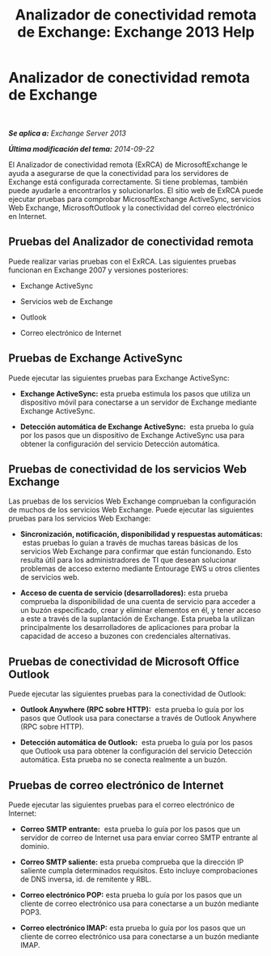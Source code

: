 ﻿---
title: 'Analizador de conectividad remota de Exchange: Exchange 2013 Help'
TOCTitle: Analizador de conectividad remota de Exchange
ms:assetid: dd26698e-d00c-47f5-a7aa-c3894fe86c75
ms:mtpsurl: https://technet.microsoft.com/es-es/library/Ff701693(v=EXCHG.150)
ms:contentKeyID: 49895963
ms.date: 04/23/2018
mtps_version: v=EXCHG.150
ms.translationtype: HT
---

# Analizador de conectividad remota de Exchange

 

_**Se aplica a:** Exchange Server 2013_

_**Última modificación del tema:** 2014-09-22_

El Analizador de conectividad remota (ExRCA) de MicrosoftExchange le ayuda a asegurarse de que la conectividad para los servidores de Exchange está configurada correctamente. Si tiene problemas, también puede ayudarle a encontrarlos y solucionarlos. El sitio web de ExRCA puede ejecutar pruebas para comprobar MicrosoftExchange ActiveSync, servicios Web Exchange, MicrosoftOutlook y la conectividad del correo electrónico en Internet.

## Pruebas del Analizador de conectividad remota

Puede realizar varias pruebas con el ExRCA. Las siguientes pruebas funcionan en Exchange 2007 y versiones posteriores:

  - Exchange ActiveSync

  - Servicios web de Exchange

  - Outlook

  - Correo electrónico de Internet

## Pruebas de Exchange ActiveSync

Puede ejecutar las siguientes pruebas para Exchange ActiveSync:

  - **Exchange ActiveSync:**  esta prueba estimula los pasos que utiliza un dispositivo móvil para conectarse a un servidor de Exchange mediante Exchange ActiveSync.

  - **Detección automática de Exchange ActiveSync:**  esta prueba lo guía por los pasos que un dispositivo de Exchange ActiveSync usa para obtener la configuración del servicio Detección automática.

## Pruebas de conectividad de los servicios Web Exchange

Las pruebas de los servicios Web Exchange comprueban la configuración de muchos de los servicios Web Exchange. Puede ejecutar las siguientes pruebas para los servicios Web Exchange:

  - **Sincronización, notificación, disponibilidad y respuestas automáticas:**  estas pruebas lo guían a través de muchas tareas básicas de los servicios Web Exchange para confirmar que están funcionando. Esto resulta útil para los administradores de TI que desean solucionar problemas de acceso externo mediante Entourage EWS u otros clientes de servicios web.

  - **Acceso de cuenta de servicio (desarrolladores):**  esta prueba comprueba la disponibilidad de una cuenta de servicio para acceder a un buzón especificado, crear y eliminar elementos en él, y tener acceso a este a través de la suplantación de Exchange. Esta prueba la utilizan principalmente los desarrolladores de aplicaciones para probar la capacidad de acceso a buzones con credenciales alternativas.

## Pruebas de conectividad de Microsoft Office Outlook

Puede ejecutar las siguientes pruebas para la conectividad de Outlook:

  - **Outlook Anywhere (RPC sobre HTTP):**  esta prueba lo guía por los pasos que Outlook usa para conectarse a través de Outlook Anywhere (RPC sobre HTTP).

  - **Detección automática de Outlook:**  esta prueba lo guía por los pasos que Outlook usa para obtener la configuración del servicio Detección automática. Esta prueba no se conecta realmente a un buzón.

## Pruebas de correo electrónico de Internet

Puede ejecutar las siguientes pruebas para el correo electrónico de Internet:

  - **Correo** **SMTP entrante:**  esta prueba lo guía por los pasos que un servidor de correo de Internet usa para enviar correo SMTP entrante al dominio.

  - **Correo SMTP saliente:**  esta prueba comprueba que la dirección IP saliente cumpla determinados requisitos. Esto incluye comprobaciones de DNS inversa, id. de remitente y RBL.

  - **Correo electrónico POP:**  esta prueba lo guía por los pasos que un cliente de correo electrónico usa para conectarse a un buzón mediante POP3.

  - **Correo electrónico IMAP:**  esta prueba lo guía por los pasos que un cliente de correo electrónico usa para conectarse a un buzón mediante IMAP.


